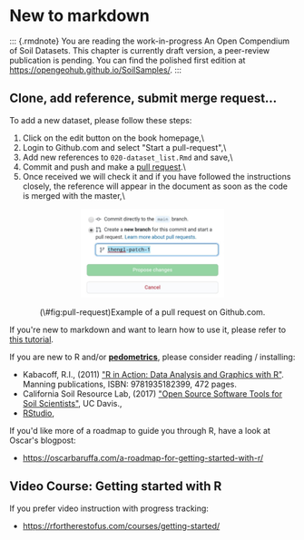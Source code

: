 # New to markdown

::: {.rmdnote}
You are reading the work-in-progress An Open Compendium of Soil Datasets. This chapter is currently draft version, a peer-review publication is pending. You can find the polished first edition at <https://opengeohub.github.io/SoilSamples/>.
:::

## Clone, add reference, submit merge request...

To add a new dataset, please follow these steps:

1.  Click on the edit button on the book homepage,\
2.  Login to Github.com and select "Start a pull-request",\
3.  Add new references to `020-dataset_list.Rmd` and save,\
4.  Commit and push and make a [pull
request](https://docs.github.com/en/github/collaborating-with-issues-and-pull-requests/creating-a-pull-request).\
5.  Once received we will check it and if you have followed the instructions closely, 
    the reference will appear in the document as soon as the code is merged with the master,\

<div class="figure" style="text-align: center">
<img src="img/example_pull_request.jpg" alt="Example of a pull request on Github.com." width="50%" />
<p class="caption">(\#fig:pull-request)Example of a pull request on Github.com.</p>
</div>

If you're new to markdown and want to learn how to use it, please refer to [this tutorial](https://guides.github.com/features/mastering-markdown/).

If you are new to R and/or [**pedometrics**](https://pedometrics.org), please consider reading / installing:

- Kabacoff, R.I., (2011) ["R in Action: Data Analysis and Graphics with R"](http://www.manning.com/kabacoff/). Manning publications, ISBN: 9781935182399, 472 pages.
- California Soil Resource Lab, (2017) ["Open Source Software Tools for Soil Scientists"](https://casoilresource.lawr.ucdavis.edu/software/), UC Davis.,  
- [RStudio](http://www.rstudio.com/products/RStudio/),

If you'd like more of a roadmap to guide you through R, have a look at Oscar's blogpost:

- <https://oscarbaruffa.com/a-roadmap-for-getting-started-with-r/>  


## Video Course: Getting started with R

If you prefer video instruction with progress tracking:

- <https://rfortherestofus.com/courses/getting-started/>  
